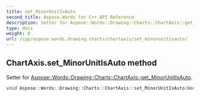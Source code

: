 ```yaml
---
title: set_MinorUnitIsAuto
second_title: Aspose.Words for C++ API Reference
description: Setter for Aspose::Words::Drawing::Charts::ChartAxis::get_MinorUnitIsAuto. 
type: docs
weight: 0
url: /cpp/aspose.words.drawing.charts/chartaxis/set_minorunitisauto/
---
```

## ChartAxis.set_MinorUnitIsAuto method


Setter for [Aspose::Words::Drawing::Charts::ChartAxis::get_MinorUnitIsAuto](./get_minorunitisauto/).

```cpp
void Aspose::Words::Drawing::Charts::ChartAxis::set_MinorUnitIsAuto(bool value)
```

